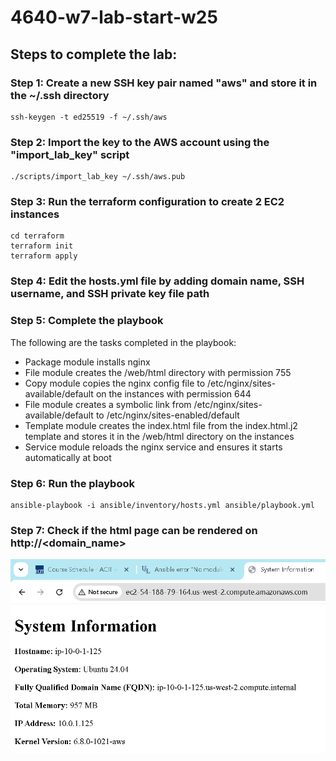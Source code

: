 # 4640-w7-lab-start-w25

## Steps to complete the lab:
### Step 1: Create a new SSH key pair named "aws" and store it in the ~/.ssh directory
```
ssh-keygen -t ed25519 -f ~/.ssh/aws
```

### Step 2: Import the key to the AWS account using the "import_lab_key" script
```
./scripts/import_lab_key ~/.ssh/aws.pub
```

### Step 3: Run the terraform configuration to create 2 EC2 instances
```
cd terraform
terraform init
terraform apply
```

### Step 4: Edit the hosts.yml file by adding domain name, SSH username, and SSH private key file path

### Step 5: Complete the playbook
The following are the tasks completed in the playbook:
- Package module installs nginx
- File module creates the /web/html directory with permission 755
- Copy module copies the nginx config file to /etc/nginx/sites-available/default on the instances with permission 644
- File module creates a symbolic link from /etc/nginx/sites-available/default to /etc/nginx/sites-enabled/default
- Template module creates the index.html file from the index.html.j2 template and stores it in the /web/html directory on the instances
- Service module reloads the nginx service and ensures it starts automatically at boot

### Step 6: Run the playbook
```
ansible-playbook -i ansible/inventory/hosts.yml ansible/playbook.yml
```

### Step 7: Check if the html page can be rendered on http://<domain_name>
![image](./screenshot.png)